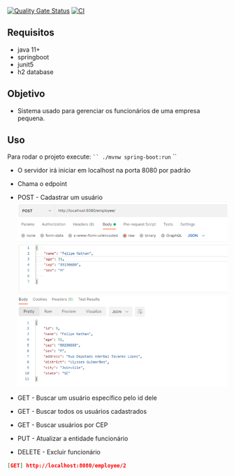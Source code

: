 [![Quality Gate Status](https://sonarcloud.io/api/project_badges/measure?project=FelipeNathan_Guiabolso&metric=alert_status)](https://sonarcloud.io/dashboard?id=FelipeNathan_Guiabolso)
[![CI](https://github.com/FelipeNathan/Guiabolso/actions/workflows/ci.yml/badge.svg?branch=master)](https://github.com/FelipeNathan/Guiabolso/actions/workflows/ci.yml)

## Requisitos
- java 11+
 - springboot
 - junit5
 - h2 database

## Objetivo
- Sistema usado para gerenciar os funcionários de uma empresa pequena.

## Uso

Para rodar o projeto execute:
` `` ./mvnw spring-boot:run
` ``


- O servidor irá iniciar em localhost na porta 8080 por padrão
- Chama o  edpoint 

- POST - Cadastrar um usuário
![](backend/Doc/Post.png)

- GET - Buscar um usuário específico pelo id dele
- GET - Buscar todos os usuários cadastrados
- GET - Buscar usuários por CEP
- PUT - Atualizar a entidade funcionário
- DELETE - Excluir funcionário

```json
[GET] http://localhost:8080/employee/2

